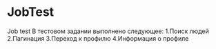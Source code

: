 # JobTest
Job test
В тестовом задании выполнено следующее:
1.Поиск людей
2.Пагинация
3.Переход к профилю
4.Информация о профиле
